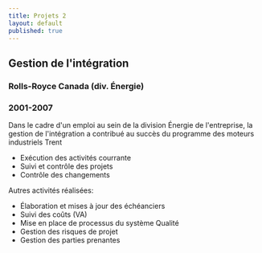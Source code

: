```yaml
---
title: Projets 2
layout: default
published: true
---
```


## Gestion de l'intégration
### Rolls-Royce Canada (div. Énergie)
### 2001-2007

Dans le cadre d'un emploi au sein de la division Énergie de l'entreprise, la gestion de l'intégration a contribué au succès du programme des moteurs industriels Trent 
- Exécution des activités courrante
- Suivi et contrôle des projets
- Contrôle des changements

Autres activités réalisées:
- Élaboration et mises à jour des échéanciers
- Suivi des coûts (VA)
- Mise en place de processus du système Qualité
- Gestion des risques de projet
- Gestion des parties prenantes
